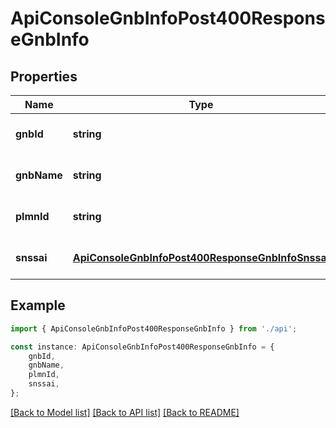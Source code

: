 # ApiConsoleGnbInfoPost400ResponseGnbInfo


## Properties

Name | Type | Description | Notes
------------ | ------------- | ------------- | -------------
**gnbId** | **string** |  | [optional] [default to undefined]
**gnbName** | **string** |  | [optional] [default to undefined]
**plmnId** | **string** |  | [optional] [default to undefined]
**snssai** | [**ApiConsoleGnbInfoPost400ResponseGnbInfoSnssai**](ApiConsoleGnbInfoPost400ResponseGnbInfoSnssai.md) |  | [optional] [default to undefined]

## Example

```typescript
import { ApiConsoleGnbInfoPost400ResponseGnbInfo } from './api';

const instance: ApiConsoleGnbInfoPost400ResponseGnbInfo = {
    gnbId,
    gnbName,
    plmnId,
    snssai,
};
```

[[Back to Model list]](../README.md#documentation-for-models) [[Back to API list]](../README.md#documentation-for-api-endpoints) [[Back to README]](../README.md)
